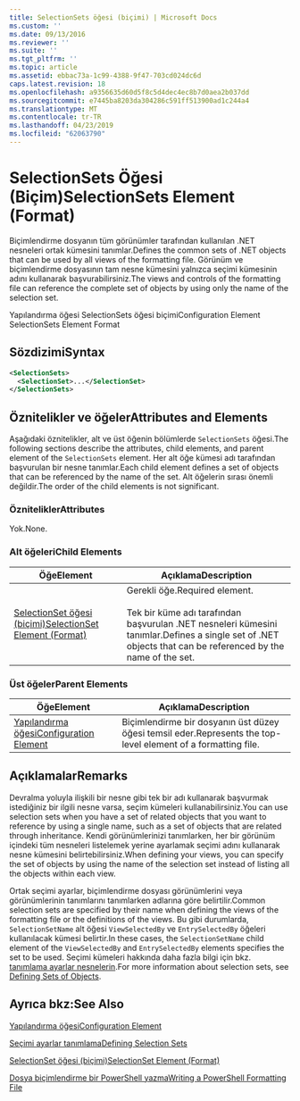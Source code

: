 ```yaml
---
title: SelectionSets öğesi (biçimi) | Microsoft Docs
ms.custom: ''
ms.date: 09/13/2016
ms.reviewer: ''
ms.suite: ''
ms.tgt_pltfrm: ''
ms.topic: article
ms.assetid: ebbac73a-1c99-4388-9f47-703cd024dc6d
caps.latest.revision: 18
ms.openlocfilehash: a9356635d60d5f8c5d4dec4ec8b7d0aea2b037dd
ms.sourcegitcommit: e7445ba8203da304286c591ff513900ad1c244a4
ms.translationtype: MT
ms.contentlocale: tr-TR
ms.lasthandoff: 04/23/2019
ms.locfileid: "62063790"
---
```

# <a name="selectionsets-element-format"></a><span data-ttu-id="c2e2c-102">SelectionSets Öğesi (Biçim)</span><span class="sxs-lookup"><span data-stu-id="c2e2c-102">SelectionSets Element (Format)</span></span>

<span data-ttu-id="c2e2c-103">Biçimlendirme dosyanın tüm görünümler tarafından kullanılan .NET nesneleri ortak kümesini tanımlar.</span><span class="sxs-lookup"><span data-stu-id="c2e2c-103">Defines the common sets of .NET objects that can be used by all views of the formatting file.</span></span> <span data-ttu-id="c2e2c-104">Görünüm ve biçimlendirme dosyasının tam nesne kümesini yalnızca seçimi kümesinin adını kullanarak başvurabilirsiniz.</span><span class="sxs-lookup"><span data-stu-id="c2e2c-104">The views and controls of the formatting file can reference the complete set of objects by using only the name of the selection set.</span></span>

<span data-ttu-id="c2e2c-105">Yapılandırma öğesi SelectionSets öğesi biçimi</span><span class="sxs-lookup"><span data-stu-id="c2e2c-105">Configuration Element SelectionSets Element Format</span></span>

## <a name="syntax"></a><span data-ttu-id="c2e2c-106">Sözdizimi</span><span class="sxs-lookup"><span data-stu-id="c2e2c-106">Syntax</span></span>

```xml
<SelectionSets>
  <SelectionSet>...</SelectionSet>
</SelectionSets>
```

## <a name="attributes-and-elements"></a><span data-ttu-id="c2e2c-107">Öznitelikler ve öğeler</span><span class="sxs-lookup"><span data-stu-id="c2e2c-107">Attributes and Elements</span></span>

<span data-ttu-id="c2e2c-108">Aşağıdaki öznitelikler, alt ve üst öğenin bölümlerde `SelectionSets` öğesi.</span><span class="sxs-lookup"><span data-stu-id="c2e2c-108">The following sections describe the attributes, child elements, and parent element of the `SelectionSets` element.</span></span> <span data-ttu-id="c2e2c-109">Her alt öğe kümesi adı tarafından başvurulan bir nesne tanımlar.</span><span class="sxs-lookup"><span data-stu-id="c2e2c-109">Each child element defines a set of objects that can be referenced by the name of the set.</span></span> <span data-ttu-id="c2e2c-110">Alt öğelerin sırası önemli değildir.</span><span class="sxs-lookup"><span data-stu-id="c2e2c-110">The order of the child elements is not significant.</span></span>

### <a name="attributes"></a><span data-ttu-id="c2e2c-111">Öznitelikler</span><span class="sxs-lookup"><span data-stu-id="c2e2c-111">Attributes</span></span>

<span data-ttu-id="c2e2c-112">Yok.</span><span class="sxs-lookup"><span data-stu-id="c2e2c-112">None.</span></span>

### <a name="child-elements"></a><span data-ttu-id="c2e2c-113">Alt öğeleri</span><span class="sxs-lookup"><span data-stu-id="c2e2c-113">Child Elements</span></span>

|<span data-ttu-id="c2e2c-114">Öğe</span><span class="sxs-lookup"><span data-stu-id="c2e2c-114">Element</span></span>|<span data-ttu-id="c2e2c-115">Açıklama</span><span class="sxs-lookup"><span data-stu-id="c2e2c-115">Description</span></span>|
|-------------|-----------------|
|[<span data-ttu-id="c2e2c-116">SelectionSet öğesi (biçimi)</span><span class="sxs-lookup"><span data-stu-id="c2e2c-116">SelectionSet Element (Format)</span></span>](./selectionset-element-format.md)|<span data-ttu-id="c2e2c-117">Gerekli öğe.</span><span class="sxs-lookup"><span data-stu-id="c2e2c-117">Required element.</span></span><br /><br /> <span data-ttu-id="c2e2c-118">Tek bir küme adı tarafından başvurulan .NET nesneleri kümesini tanımlar.</span><span class="sxs-lookup"><span data-stu-id="c2e2c-118">Defines a single set of .NET objects that can be referenced by the name of the set.</span></span>|

### <a name="parent-elements"></a><span data-ttu-id="c2e2c-119">Üst öğeler</span><span class="sxs-lookup"><span data-stu-id="c2e2c-119">Parent Elements</span></span>

|<span data-ttu-id="c2e2c-120">Öğe</span><span class="sxs-lookup"><span data-stu-id="c2e2c-120">Element</span></span>|<span data-ttu-id="c2e2c-121">Açıklama</span><span class="sxs-lookup"><span data-stu-id="c2e2c-121">Description</span></span>|
|-------------|-----------------|
|[<span data-ttu-id="c2e2c-122">Yapılandırma öğesi</span><span class="sxs-lookup"><span data-stu-id="c2e2c-122">Configuration Element</span></span>](./configuration-element-format.md)|<span data-ttu-id="c2e2c-123">Biçimlendirme bir dosyanın üst düzey öğesi temsil eder.</span><span class="sxs-lookup"><span data-stu-id="c2e2c-123">Represents the top-level element of a formatting file.</span></span>|

## <a name="remarks"></a><span data-ttu-id="c2e2c-124">Açıklamalar</span><span class="sxs-lookup"><span data-stu-id="c2e2c-124">Remarks</span></span>

<span data-ttu-id="c2e2c-125">Devralma yoluyla ilişkili bir nesne gibi tek bir adı kullanarak başvurmak istediğiniz bir ilgili nesne varsa, seçim kümeleri kullanabilirsiniz.</span><span class="sxs-lookup"><span data-stu-id="c2e2c-125">You can use selection sets when you have a set of related objects that you want to reference by using a single name, such as a set of objects that are related through inheritance.</span></span> <span data-ttu-id="c2e2c-126">Kendi görünümlerinizi tanımlarken, her bir görünüm içindeki tüm nesneleri listelemek yerine ayarlamak seçimi adını kullanarak nesne kümesini belirtebilirsiniz.</span><span class="sxs-lookup"><span data-stu-id="c2e2c-126">When defining your views, you can specify the set of objects by using the name of the selection set instead of listing all the objects within each view.</span></span>

<span data-ttu-id="c2e2c-127">Ortak seçimi ayarlar, biçimlendirme dosyası görünümlerini veya görünümlerinin tanımlarını tanımlarken adlarına göre belirtilir.</span><span class="sxs-lookup"><span data-stu-id="c2e2c-127">Common selection sets are specified by their name when defining the views of the formatting file or the definitions of the views.</span></span> <span data-ttu-id="c2e2c-128">Bu gibi durumlarda, `SelectionSetName` alt öğesi `ViewSelectedBy` ve `EntrySelectedBy` öğeleri kullanılacak kümesi belirtir.</span><span class="sxs-lookup"><span data-stu-id="c2e2c-128">In these cases, the `SelectionSetName` child element of the `ViewSelectedBy` and `EntrySelectedBy` elements specifies the set to be used.</span></span> <span data-ttu-id="c2e2c-129">Seçimi kümeleri hakkında daha fazla bilgi için bkz. [tanımlama ayarlar nesnelerin](./defining-selection-sets.md).</span><span class="sxs-lookup"><span data-stu-id="c2e2c-129">For more information about selection sets, see [Defining Sets of Objects](./defining-selection-sets.md).</span></span>

## <a name="see-also"></a><span data-ttu-id="c2e2c-130">Ayrıca bkz:</span><span class="sxs-lookup"><span data-stu-id="c2e2c-130">See Also</span></span>

[<span data-ttu-id="c2e2c-131">Yapılandırma öğesi</span><span class="sxs-lookup"><span data-stu-id="c2e2c-131">Configuration Element</span></span>](./configuration-element-format.md)

[<span data-ttu-id="c2e2c-132">Seçimi ayarlar tanımlama</span><span class="sxs-lookup"><span data-stu-id="c2e2c-132">Defining Selection Sets</span></span>](./defining-selection-sets.md)

[<span data-ttu-id="c2e2c-133">SelectionSet öğesi (biçimi)</span><span class="sxs-lookup"><span data-stu-id="c2e2c-133">SelectionSet Element (Format)</span></span>](./selectionset-element-format.md)

[<span data-ttu-id="c2e2c-134">Dosya biçimlendirme bir PowerShell yazma</span><span class="sxs-lookup"><span data-stu-id="c2e2c-134">Writing a PowerShell Formatting File</span></span>](./writing-a-powershell-formatting-file.md)
